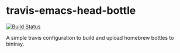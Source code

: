 # travis-emacs-head-bottle

[![Build Status](https://travis-ci.com/daviderestivo/travis-emacs-head-bottle.svg?branch=master)](https://travis-ci.com/daviderestivo/travis-emacs-head-bottle)

A simple travis configuration to build and upload homebrew bottles to bintray.

